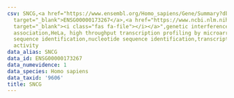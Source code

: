 ```yaml
---
csv: SNCG,<a href="https://www.ensembl.org/Homo_sapiens/Gene/Summary?db=core;g=ENSG00000173267"
  target="_blank">ENSG00000173267</a>,<a href="https://www.ncbi.nlm.nih.gov/pubmed/17216044"
  target="_blank"><i class="fas fa-file"></i></a>",genetic interference,functional
  association,HeLa, high throughput transcription profiling by microarray,nucleotide
  sequence identification,nucleotide sequence identification,transcriptional regulation,up-regulates
  activity
data_alias: SNCG
data_id: ENSG00000173267
data_numevidence: 1
data_species: Homo sapiens
data_taxid: '9606'
title: SNCG
---
```

